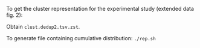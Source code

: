 To get the cluster representation for the experimental study (extended data fig. 2):

Obtain `clust.dedup2.tsv.zst`.

To generate file containing cumulative distribution: `./rep.sh`